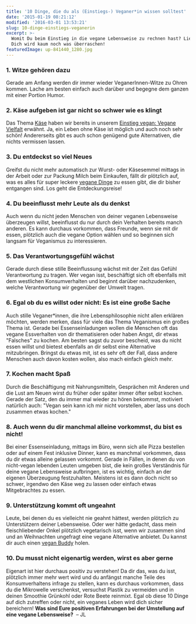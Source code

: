 ```yaml
---
title: '10 Dinge, die du als (Einstiegs-) Veganer*in wissen solltest'
date: '2015-01-19 08:21:12'
modified: '2016-03-01 13:53:21'
slug: 10-dinge-einstiegs-veganerin
excerpt: >-
  Womit Du beim Einstieg in die vegane Lebensweise zu rechnen hast? Lies das und
  Dich wird kaum noch was überraschen! 
featuredImage: up-841440_1280.jpg
---
```


### 1\. Witze gehören dazu

Gerade am Anfang werden dir immer wieder VeganerInnen-Witze zu Ohren kommen. Lache am besten einfach auch darüber und begegne dem ganzen mit einer Portion Humor. [<!-- Image removed (no copyright): collage2-640x400.jpg -->](https://www.veganblatt.com/i/collage2.jpg)

### 2\. Käse aufgeben ist gar nicht so schwer wie es klingt

Das Thema [Käse](https://www.veganblatt.com/kaese) haben wir bereits in unserem [Einstieg vegan: Vegane Vielfalt](https://www.veganblatt.com/vegane-vielfalt) erwähnt. Ja, ein Leben ohne Käse ist möglich und auch noch sehr schön! Andererseits gibt es auch schon genügend gute Alternativen, die nichts vermissen lassen.

### 3\. Du entdeckst so viel Neues

Greifst du nicht mehr automatisch zur Wurst- oder Käsesemmel mittags in der Arbeit oder zur Packung Milch beim Einkaufen, fällt dir plötzlich auf, was es alles für super leckere [vegane Dinge](https://www.veganblatt.com/vegane-vielfalt) zu essen gibt, die dir bisher entgangen sind. Los geht die Entdeckungsreise!

### 4\. Du beeinflusst mehr Leute als du denkst

Auch wenn du nicht jeden Menschen von deiner veganen Lebensweise überzeugen willst, beeinflusst du nur durch dein Verhalten bereits manch anderen. Es kann durchaus vorkommen, dass Freunde, wenn sie mit dir essen, plötzlich auch die vegane Option wählen und so beginnen sich langsam für Veganismus zu interessieren.

### 5\. Das Verantwortungsgefühl wächst

Gerade durch diese stille Beeinflussung wächst mit der Zeit das Gefühl Verantwortung zu tragen. Wer vegan isst, beschäftigt sich oft ebenfalls mit dem westlichen Konsumverhalten und beginnt darüber nachzudenken, welche Verantwortung wir gegenüber der Umwelt tragen.

### 6\. Egal ob du es willst oder nicht: Es ist eine große Sache

Auch stille Veganer\*innen, die ihre Lebensphilosophie nicht allen erklären möchten, werden merken, dass für viele das Thema Veganismus ein großes Thema ist. Gerade bei Essenseinladungen wollen die Menschen oft das vegane Essverhalten von dir thematisieren oder haben Angst, dir etwas "Falsches" zu kochen. Am besten sagst du zuvor bescheid, was du nicht essen willst und bietest ebenfalls an dir selbst eine Alternative mitzubringen. Bringst du etwas mit, ist es sehr oft der Fall, dass andere Menschen auch davon kosten wollen, also mach einfach gleich mehr.

### 7\. Kochen macht Spaß

Durch die Beschäftigung mit Nahrungsmitteln, Gesprächen mit Anderen und die Lust am Neuen wirst du früher oder später immer öfter selbst kochen. Gerade der Satz, den du immer mal wieder zu hören bekommst, motiviert natürlich auch: "Vegan sein kann ich mir nicht vorstellen, aber lass uns doch zusammen etwas kochen."

### 8\. Auch wenn du dir manchmal alleine vorkommst, du bist es nicht!

Bei einer Essenseinladung, mittags im Büro, wenn sich alle Pizza bestellen oder auf einem Fest inklusive Dinner, kann es manchmal vorkommen, dass du dir etwas alleine gelassen vorkommt. Gerade in Fällen, in denen du von nicht-vegan lebenden Leuten umgeben bist, die kein großes Verständnis für deine vegane Lebensweise aufbringen, ist es wichtig, einfach an der eigenen Überzeugung festzuhalten. Meistens ist es dann doch nicht so schwer, irgendwo den Käse weg zu lassen oder einfach etwas Mitgebrachtes zu essen.

### 9\. Unterstützung kommt oft ungeahnt

Leute, bei denen du es vielleicht nie geahnt hättest, werden plötzlich zu Unterstützern deiner Lebensweise. Oder wer hätte gedacht, dass mein fleischliebender Onkel plötzlich vegetarisch isst, wenn wir zusammen sind und an Weihnachten ungefragt eine vegane Alternative anbietet. Du kannst dir auch einen [vegan Buddy](http://www.vegan.at/buddy) holen.

### 10\. Du musst nicht eigenartig werden, wirst es aber gerne

Eigenart ist hier durchaus positiv zu verstehen! Da dir das, was du isst, plötzlich immer mehr wert wird und du anfängst manche Teile des Konsumverhaltens infrage zu stellen, kann es durchaus vorkommen, dass du die Mikrowelle verschenkst, versuchst Plastik zu vermeiden und in deinen Smoothie Grünkohl oder Rote Beete reinmixt. Egal ob diese 10 Dinge auf dich zutreffen oder nicht, ein veganes Leben wird dich sicher bereichern! **Was sind Eure positiven Erfahrungen bei der Umstellung auf eine vegane Lebensweise?**  – JL
